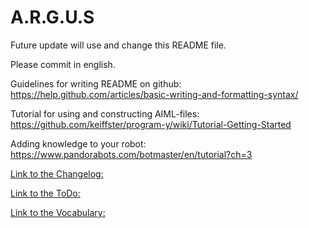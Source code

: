 # A.R.G.U.S

Future update will use and change this README file.

Please commit in english.

Guidelines for writing README on github:
https://help.github.com/articles/basic-writing-and-formatting-syntax/

Tutorial for using and constructing AIML-files:
https://github.com/keiffster/program-y/wiki/Tutorial-Getting-Started

Adding knowledge to your robot:
https://www.pandorabots.com/botmaster/en/tutorial?ch=3

[Link to the Changelog:](docs/CHANGELOG.md)

[Link to the ToDo:](docs/TODO.md)

[Link to the Vocabulary:](docs/VOCABULARY.md)
